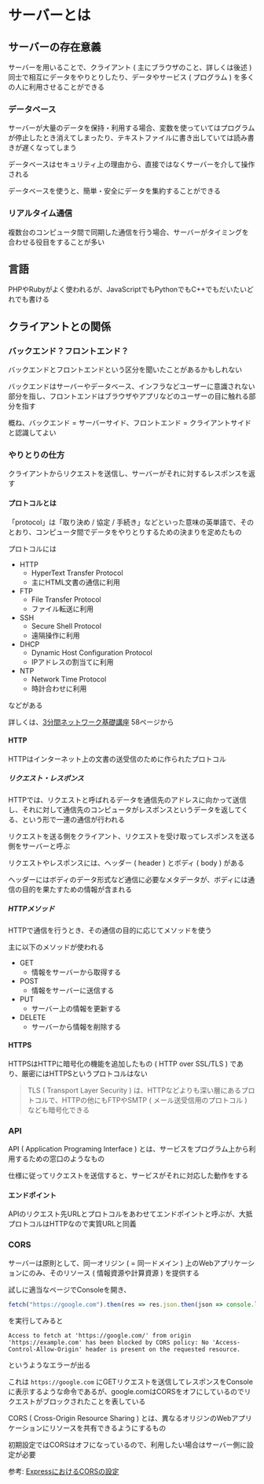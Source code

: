 # サーバーとは
## サーバーの存在意義
サーバーを用いることで、クライアント ( 主にブラウザのこと、詳しくは後述 ) 同士で相互にデータをやりとりしたり、データやサービス ( プログラム ) を多くの人に利用させることができる

### データベース
サーバーが大量のデータを保持・利用する場合、変数を使っていてはプログラムが停止したとき消えてしまったり、テキストファイルに書き出していては読み書きが遅くなってしまう

データベースはセキュリティ上の理由から、直接ではなくサーバーを介して操作される

データベースを使うと、簡単・安全にデータを集約することができる

### リアルタイム通信
複数台のコンピュータ間で同期した通信を行う場合、サーバーがタイミングを
合わせる役目をすることが多い

## 言語
PHPやRubyがよく使われるが、JavaScriptでもPythonでもC++でもだいたいどれでも書ける

## クライアントとの関係
### バックエンド？フロントエンド？
バックエンドとフロントエンドという区分を聞いたことがあるかもしれない

バックエンドはサーバーやデータベース、インフラなどユーザーに意識されない部分を指し、フロントエンドはブラウザやアプリなどのユーザーの目に触れる部分を指す

概ね、バックエンド = サーバーサイド、フロントエンド = クライアントサイドと認識してよい

### やりとりの仕方
クライアントからリクエストを送信し、サーバーがそれに対するレスポンスを返す

#### プロトコルとは
「protocol」は「取り決め / 協定 / 手続き」などといった意味の英単語で、そのとおり、コンピュータ間でデータをやりとりするための決まりを定めたもの

プロトコルには

- HTTP
	- HyperText Transfer Protocol
	- 主にHTML文書の通信に利用
- FTP
	- File Transfer Protocol
	- ファイル転送に利用
- SSH
	- Secure Shell Protocol
	- 遠隔操作に利用
- DHCP
	- Dynamic Host Configuration Protocol
	- IPアドレスの割当てに利用
- NTP
	- Network Time Protocol
	- 時計合わせに利用

などがある

詳しくは、[3分間ネットワーク基礎講座](https://drive.google.com/open?id=10wfgOFDve3TuHCtCKXi10J1QHzqTjhfL) 58ページから

#### HTTP
HTTPはインターネット上の文書の送受信のために作られたプロトコル

##### リクエスト・レスポンス
HTTPでは、リクエストと呼ばれるデータを通信先のアドレスに向かって送信し、それに対して通信先のコンピュータがレスポンスというデータを返してくる、という形で一連の通信が行われる

リクエストを送る側をクライアント、リクエストを受け取ってレスポンスを送る側をサーバーと呼ぶ

リクエストやレスポンスには、ヘッダー ( header ) とボディ ( body ) がある

ヘッダーにはボディのデータ形式など通信に必要なメタデータが、ボディには通信の目的を果たすための情報が含まれる

##### HTTPメソッド
HTTPで通信を行うとき、その通信の目的に応じてメソッドを使う

主に以下のメソッドが使われる

- GET
	- 情報をサーバーから取得する
- POST
	- 情報をサーバーに送信する
- PUT
	- サーバー上の情報を更新する
- DELETE
	- サーバーから情報を削除する

#### HTTPS
HTTPSはHTTPに暗号化の機能を追加したもの ( HTTP over SSL/TLS ) であり、厳密にはHTTPSというプロトコルはない

> TLS ( Transport Layer Security ) は、HTTPなどよりも深い層にあるプロトコルで、HTTPの他にもFTPやSMTP ( メール送受信用のプロトコル ) なども暗号化できる

### API
API ( Application Programing Interface ) とは、サービスをプログラム上から利用するための窓口のようなもの

仕様に従ってリクエストを送信すると、サービスがそれに対応した動作をする

#### エンドポイント
APIのリクエスト先URLとプロトコルをあわせてエンドポイントと呼ぶが、大抵プロトコルはHTTPなので実質URLと同義

### CORS
サーバーは原則として、同一オリジン ( = 同一ドメイン ) 上のWebアプリケーションにのみ、そのリソース ( 情報資源や計算資源 ) を提供する

試しに適当なページでConsoleを開き、
```js
fetch("https://google.com").then(res => res.json.then(json => console.log(json)))
```
を実行してみると
```shell
Access to fetch at 'https://google.com/' from origin 'https://example.com' has been blocked by CORS policy: No 'Access-Control-Allow-Origin' header is present on the requested resource.
```
というようなエラーが出る

これは ```https://google.com``` にGETリクエストを送信してレスポンスをConsoleに表示するような命令であるが、google.comはCORSをオフにしているのでリクエストがブロックされたことを表している

CORS ( Cross-Origin Resource Sharing ) とは、異なるオリジンのWebアプリケーションにリソースを共有できるようにするもの

初期設定ではCORSはオフになっているので、利用したい場合はサーバー側に設定が必要

参考: [ExpressにおけるCORSの設定](https://expressjs.com/en/resources/middleware/cors.html)
